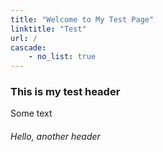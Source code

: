 ```yaml
---
title: "Welcome to My Test Page"
linktitle: "Test"
url: /
cascade:
    - no_list: true
---
```


### This is my test header

Some text

###### Hello, another header
